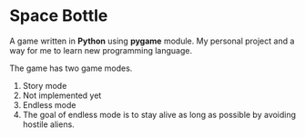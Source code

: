 # Space Bottle
A game written in **Python** using **pygame** module. My personal project and a way for me to learn new programming language.

The game has two game modes. 

1. Story mode 
 1. Not implemented yet
2. Endless mode
 1. The goal of endless mode is to stay alive as long as possible by avoiding hostile aliens.
